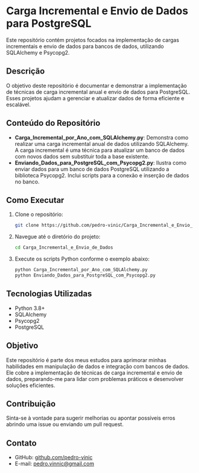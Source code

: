 # Carga Incremental e Envio de Dados para PostgreSQL

Este repositório contém projetos focados na implementação de cargas incrementais e envio de dados para bancos de dados, utilizando SQLAlchemy e Psycopg2.

## Descrição

O objetivo deste repositório é documentar e demonstrar a implementação de técnicas de carga incremental anual e envio de dados para PostgreSQL. Esses projetos ajudam a gerenciar e atualizar dados de forma eficiente e escalável.

## Conteúdo do Repositório

- **Carga_Incremental_por_Ano_com_SQLAlchemy.py**: Demonstra como realizar uma carga incremental anual de dados utilizando SQLAlchemy. A carga incremental é uma técnica para atualizar um banco de dados com novos dados sem substituir toda a base existente.
- **Enviando_Dados_para_PostgreSQL_com_Psycopg2.py**: Ilustra como enviar dados para um banco de dados PostgreSQL utilizando a biblioteca Psycopg2. Inclui scripts para a conexão e inserção de dados no banco.

## Como Executar

1. Clone o repositório:

    ```bash
    git clone https://github.com/pedro-vinic/Carga_Incremental_e_Envio_de_Dados.git

2. Navegue até o diretório do projeto:

    ```bash
    cd Carga_Incremental_e_Envio_de_Dados
    ```

3. Execute os scripts Python conforme o exemplo abaixo:

    ```bash
    python Carga_Incremental_por_Ano_com_SQLAlchemy.py
    python Enviando_Dados_para_PostgreSQL_com_Psycopg2.py
    ```

## Tecnologias Utilizadas

- Python 3.8+
- SQLAlchemy
- Psycopg2
- PostgreSQL

## Objetivo

Este repositório é parte dos meus estudos para aprimorar minhas habilidades em manipulação de dados e integração com bancos de dados. Ele cobre a implementação de técnicas de carga incremental e envio de dados, preparando-me para lidar com problemas práticos e desenvolver soluções eficientes.

## Contribuição

Sinta-se à vontade para sugerir melhorias ou apontar possíveis erros abrindo uma issue ou enviando um pull request.

## Contato

- GitHub: [github.com/pedro-vinic](https://github.com/pedro-vinic)
- E-mail: pedro.vinnic@gmail.com
